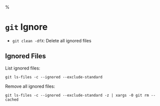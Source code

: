 %

# `git` Ignore

- `git clean -dfX`: Delete all ignored files

## Ignored Files

List ignored files:

    git ls-files -c --ignored --exclude-standard

Remove all ignored files:

    git ls-files -c --ignored --exclude-standard -z | xargs -0 git rm --cached
